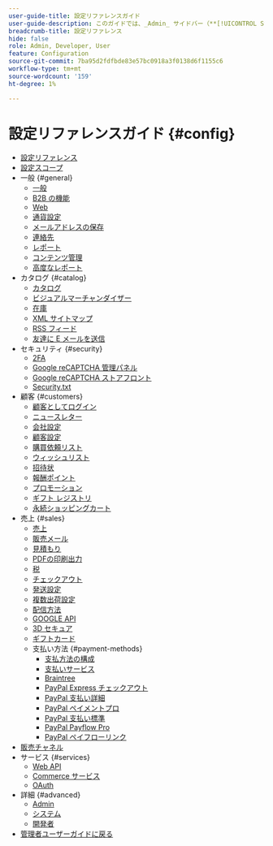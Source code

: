 ```yaml
---
user-guide-title: 設定リファレンスガイド
user-guide-description: このガイドでは、_Admin_ サイドバー（**[!UICONTROL Stores]**/_[!UICONTROL Settings]_/**[!UICONTROL Configuration]**）からアクセスできるすべてのストア設定のリファレンス情報を提供します。
breadcrumb-title: 設定リファレンス
hide: false
role: Admin, Developer, User
feature: Configuration
source-git-commit: 7ba95d2fdfbde83e57bc0918a3f0138d6f1155c6
workflow-type: tm+mt
source-wordcount: '159'
ht-degree: 1%

---
```



# 設定リファレンスガイド {#config}

- [設定リファレンス](guide-overview.md)
- [設定スコープ](scope-change.md)
- 一般 {#general}
   - [一般](./general/general.md)
   - [B2B の機能](./general/b2b-features.md)
   - [Web](./general/web.md)
   - [通貨設定](./general/currency-setup.md)
   - [メールアドレスの保存](./general/store-email-addresses.md)
   - [連絡先](./general/contacts.md)
   - [レポート](./general/reports.md)
   - [コンテンツ管理](./general/content-management.md)
   - [高度なレポート](./general/advanced-reporting.md)
- カタログ {#catalog}
   - [カタログ](./catalog/catalog.md)
   - [ビジュアルマーチャンダイザー](./catalog/visual-merchandiser.md)
   - [在庫](./catalog/inventory.md)
   - [XML サイトマップ](./catalog/xml-sitemap.md)
   - [RSS フィード](./catalog/rss-feeds.md)
   - [友達に E メールを送信](./catalog/email-to-a-friend.md)
- セキュリティ {#security}
   - [2FA](./security/2fa.md)
   - [Google reCAPTCHA 管理パネル](./security/google-recaptcha-admin.md)
   - [Google reCAPTCHA ストアフロント](./security/google-recaptcha-storefront.md)
   - [Security.txt](./security/security-txt.md)
- 顧客 {#customers}
   - [顧客としてログイン](./customers/login-as-customer.md)
   - [ニュースレター](./customers/newsletter.md)
   - [会社設定](./customers/company-configuration.md)
   - [顧客設定](./customers/customer-configuration.md)
   - [購買依頼リスト](./customers/requisition-lists.md)
   - [ウィッシュリスト](./customers/wishlist.md)
   - [招待状](./customers/invitations.md)
   - [報酬ポイント](./customers/reward-points.md)
   - [プロモーション](./customers/promotions.md)
   - [ギフト レジストリ](./customers/gift-registry.md)
   - [永続ショッピングカート](./customers/persistent-shopping-cart.md)
- 売上 {#sales}
   - [売上](./sales/sales.md)
   - [販売メール](./sales/sales-emails.md)
   - [見積もり](./sales/quotes.md)
   - [PDFの印刷出力](./sales/pdf-print-outs.md)
   - [税](./sales/tax.md)
   - [チェックアウト](./sales/checkout.md)
   - [発送設定](./sales/shipping-settings.md)
   - [複数出荷設定](./sales/multishipping-settings.md)
   - [配信方法](./sales/delivery-methods.md)
   - [GOOGLE API](./sales/google-api.md)
   - [3D セキュア](./sales/3d-secure.md)
   - [ギフトカード](./sales/gift-cards.md)
   - 支払い方法 {#payment-methods}
      - [支払方法の構成](./sales/payment-methods.md)
      - [支払いサービス](./sales/payment-services.md)
      - [Braintree](./sales/braintree.md)
      - [PayPal Express チェックアウト](./sales/paypal-express-checkout.md)
      - [PayPal 支払い詳細](./sales/paypal-payments-advanced.md)
      - [PayPal ペイメントプロ](./sales/paypal-payments-pro.md)
      - [PayPal 支払い標準](./sales/paypal-payments-standard.md)
      - [PayPal Payflow Pro](./sales/paypal-payflow-pro.md)
      - [PayPal ペイフローリンク](./sales/paypal-payflow-link.md)
- [販売チャネル](./sales-channels.md)
- サービス {#services}
   - [Web API](./services/magento-web-api.md)
   - [Commerce サービス](./services/saas.md)
   - [OAuth](./services/oauth.md)
- 詳細 {#advanced}
   - [Admin](./advanced/admin.md)
   - [システム](./advanced/system.md)
   - [開発者](./advanced/developer.md)
- [ 管理者ユーザーガイドに戻る ](https://experienceleague.adobe.com/ja/docs/commerce-admin/user-guides/home)

